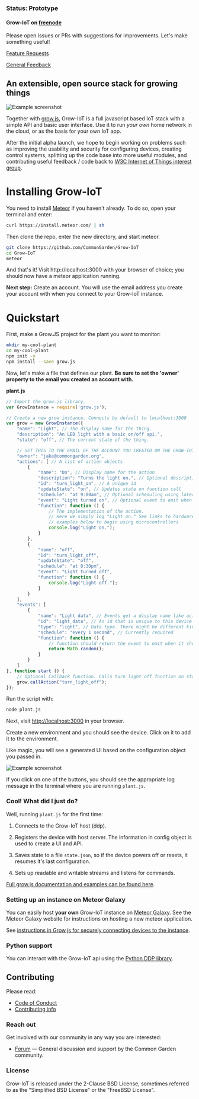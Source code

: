 ### Status: Prototype
#### Grow-IoT on [freenode](https://webchat.freenode.net/)

Please open issues or PRs with suggestions for improvements. Let's make something useful!

<!-- Should we just use gitter or IRC? -->
<!-- [![Slack Status](http://slack.commongarden.org/badge.svg)](http://slack.commongarden.org) -->

[Feature Requests](http://forum.commongarden.org/c/feature-requests)

[General Feedback](http://forum.commongarden.org/c/feedback)

## An extensible, open source stack for growing things

![Example screenshot](https://raw.githubusercontent.com/CommonGarden/Grow-IoT/master/public/example.png)

Together with [grow.js](https://github.com/CommonGarden/grow.js), Grow-IoT is a full javascript based IoT stack with a simple API and basic user interface. Use it to run *your own* home network in the cloud, or as the basis for your own IoT app.

After the initial alpha launch, we hope to begin working on problems such as improving the usability and security for configuring devices, creating control systems, splitting up the code base into more useful modules, and contributing useful feedback / code back to [W3C Internet of Things interest group](https://github.com/w3c/web-of-things-framework).

# Installing Grow-IoT

You need to install [Meteor](https://www.meteor.com/) if you haven't already. To do so, open your terminal and enter:
```bash
curl https://install.meteor.com/ | sh
```

Then clone the repo, enter the new directory, and start meteor.

```bash
git clone https://github.com/CommonGarden/Grow-IoT
cd Grow-IoT
meteor
```

And that's it! Visit http://localhost:3000 with your browser of choice; you should now have a meteor application running.

**Next step:** Create an account. You will use the email address you create your account with when you connect to your Grow-IoT instance.

# Quickstart

First, make a Grow.JS project for the plant you want to monitor:

```bash
mkdir my-cool-plant
cd my-cool-plant
npm init -y
npm install --save grow.js
```

Now, let's make a file that defines our plant. **Be sure to set the 'owner' property to the email you created an account with.**

**plant.js**

```javascript
// Import the grow.js library.
var GrowInstance = require('grow.js');

// Create a new grow instance. Connects by default to localhost:3000
var grow = new GrowInstance({
    "name": "Light", // The display name for the thing.
    "description": "An LED light with a basic on/off api.",
    "state": "off", // The current state of the thing.

    // SET THIS TO THE EMAIL OF THE ACCOUNT YOU CREATED ON THE GROW-IOT APP.
    "owner": "jake@commongarden.org",
    "actions": [ // A list of action objects
        {
            "name": "On", // Display name for the action
            "description": "Turns the light on.", // Optional description
            "id": "turn_light_on", // A unique id
            "updateState": "on", // Updates state on function call
            "schedule": "at 9:00am", // Optional scheduling using later.js
            "event": "Light turned on", // Optional event to emit when called.
            "function": function () {
                // The implementation of the action.
                // Here we simply log "Light on." See links to hardware
                // examples below to begin using microcontrollers
                console.log("Light on."); 
            }
        },
        {
            "name": "off",
            "id": "turn_light_off",
            "updateState": "off",
            "schedule": "at 8:30pm",
            "event": "Light turned off",
            "function": function () {
                console.log("Light off.");
            }
        }
    ],
    "events": [
        {
            "name": "Light data", // Events get a display name like actions
            "id": "light_data", // An id that is unique to this device
            "type": "light", // Data type. There might be different kinds of events?
            "schedule": "every 1 second", // Currently required
            "function": function () {
                // function should return the event to emit when it should be emited.
                return Math.random();
            }
        }
    ]
}, function start () {
    // Optional Callback function. Calls turn_light_off function on start.
    grow.callAction("turn_light_off");
});
```

Run the script with:

```bash
node plant.js
```

Next, visit [http://localhost:3000](http://localhost:3000) in your browser.

Create a new environment and you should see the device. Click on it to add it to the environment.

Like magic, you will see a generated UI based on the configuration object you passed in.

![Example screenshot](https://raw.githubusercontent.com/CommonGarden/Grow-IoT/master/public/example.png)

If you click on one of the buttons, you should see the appropriate log message in the terminal where you are running `plant.js`.

### Cool! What did I just do?

Well, running `plant.js` for the first time:

1. Connects to the Grow-IoT host (ddp).

2. Registers the device with host server. The information in config object is used to create a UI and API.

3. Saves state to a file `state.json`, so if the device powers off or resets, it resumes it's last configuration.

4. Sets up readable and writable streams and listens for commands.

[Full grow.js documentation and examples can be found here](http://commongarden.github.io/grow.js/).

### Setting up an instance on Meteor Galaxy

You can easily host **your own** Grow-IoT instance on [Meteor Galaxy](https://galaxy.meteor.com/). See the Meteor Galaxy website for instructions on hosting a new meteor application.

See [instructions in Grow.js for securely connecting devices to the instance](https://github.com/CommonGarden/grow.js).

### Python support
You can interact with the Grow-IoT api using the [Python DDP library](https://github.com/hharnisc/python-ddp).

## Contributing

Please read:
* [Code of Conduct](https://github.com/CommonGarden/Organization/blob/master/code-of-conduct.md)
* [Contributing info](https://github.com/CommonGarden/Organization/blob/master/contributing.md)

### Reach out
Get involved with our community in any way you are interested:

<!-- * [Join us on Slack](http://slack.commongarden.org) — Collaboration and real time discussions. -->
* [Forum](http://forum.commongarden.org/) — General discussion and support by the Common Garden community.

### License
Grow-IoT is released under the 2-Clause BSD License, sometimes referred to as the "Simplified BSD License" or the "FreeBSD License". 
